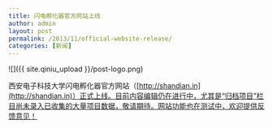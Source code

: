 ```yaml
---
title: 闪电孵化器官方网站上线
author: admin
layout: post
permalink: /2013/11/official-website-release/
categories: [新闻]
---
```


![]({{ site.qiniu_upload }}/post-logo.png)

西安电子科技大学闪电孵化器官方网站（[http://shandian.in](http://shandian.in)）正式上线。目前内容编辑仍在进行中，尤其是“归档项目”栏目尚未录入已收集的大量项目数据，敬请期待。网站功能也在测试中，欢迎提供反馈意见！